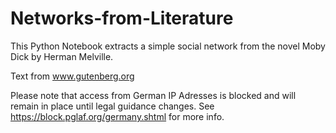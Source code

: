 # Networks-from-Literature

This Python Notebook extracts a simple social network from the novel Moby Dick by Herman Melville.

Text from www.gutenberg.org

Please note that access from German IP Adresses is blocked and will remain in place until legal guidance changes. See https://block.pglaf.org/germany.shtml for more info.



